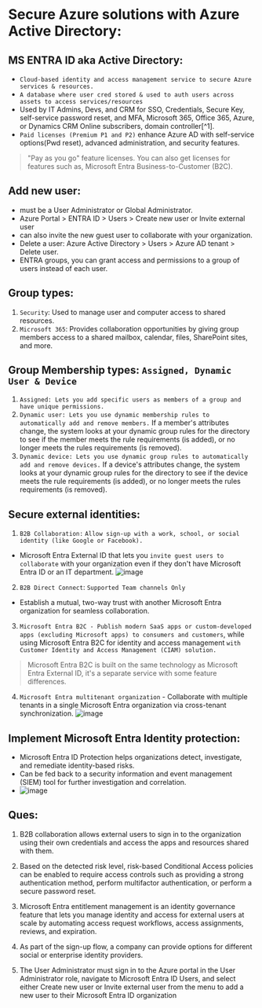 # Secure Azure solutions with Azure Active Directory:

## MS ENTRA ID aka Active Directory:
- `Cloud-based identity and access management service to secure Azure services & resources.`
- `A database where user cred stored & used to auth users across assets to access services/resources`
- Used by IT Admins, Devs, and CRM for SSO, Credentials, Secure Key, self-service password reset, and MFA, Microsoft 365, Office 365, Azure, or Dynamics CRM Online subscribers, domain controller[^1].
- `Paid licenses (Premium P1 and P2)` enhance Azure AD with self-service options(Pwd reset), advanced administration, and security features.
> "Pay as you go" feature licenses. You can also get licenses for features such as, Microsoft Entra Business-to-Customer (B2C).

## Add new user:
- must be a User Administrator or Global Administrator.
- Azure Portal > ENTRA ID > Users > Create new user or Invite external user
- can also invite the new guest user to collaborate with your organization.
- Delete a user: Azure Active Directory > Users > Azure AD tenant > Delete user.
- ENTRA groups, you can grant access and permissions to a group of users instead of each user.

## Group types:
1. `Security`: Used to manage user and computer access to shared resources.
2. `Microsoft 365`: Provides collaboration opportunities by giving group members access to a shared mailbox, calendar, files, SharePoint sites, and more.

## Group Membership types: `Assigned, Dynamic User & Device`
1. `Assigned: Lets you add specific users as members of a group and have unique permissions.`
2. `Dynamic user: Lets you use dynamic membership rules to automatically add and remove members.` If a member's attributes change, the system looks at your dynamic group rules for the directory to see if the member meets the rule requirements (is added), or no longer meets the rules requirements (is removed).
3. `Dynamic device: Lets you use dynamic group rules to automatically add and remove devices.` If a device's attributes change, the system looks at your dynamic group rules for the directory to see if the device meets the rule requirements (is added), or no longer meets the rules requirements (is removed).


## Secure external identities: 
1. `B2B Collaboration:` `Allow sign-up with a work, school, or social identity (like Google or Facebook).`
- Microsoft Entra External ID that lets you `invite guest users to collaborate` with your organization even if they don't have Microsoft Entra ID or an IT department.
![image](https://github.com/IOxCyber/Azure-Certs/assets/40174034/3fc154c5-1243-4a06-8fe1-f1fbda0bcd8f)

2. `B2B Direct Connect`: `Supported Team channels Only`
- Establish a mutual, two-way trust with another Microsoft Entra organization for seamless collaboration. 

3. `Microsoft Entra B2C - Publish modern SaaS apps or custom-developed apps (excluding Microsoft apps) to consumers and customers`, while using Microsoft Entra B2C for identity and access management `with Customer Identity and Access Management (CIAM) solution.`

> Microsoft Entra B2C is built on the same technology as Microsoft Entra External ID, it's a separate service with some feature differences.

4. `Microsoft Entra multitenant organization` - Collaborate with multiple tenants in a single Microsoft Entra organization via cross-tenant synchronization.
![image](https://github.com/IOxCyber/Cloud-Certs/assets/40174034/66bdb2c6-2212-486b-99d5-8ce4b27fec27)

## Implement Microsoft Entra Identity protection:
- Microsoft Entra ID Protection helps organizations detect, investigate, and remediate identity-based risks.
- Can be fed back to a security information and event management (SIEM) tool for further investigation and correlation.
- ![image](https://github.com/IOxCyber/Azure-Certs/assets/40174034/60459f2e-4ed1-4941-bdb4-0cf85d721ea4)


## Ques:
1. B2B collaboration allows external users to sign in to the organization using their own credentials and access the apps and resources shared with them.

2. Based on the detected risk level, risk-based Conditional Access policies can be enabled to require access controls such as providing a strong authentication method, perform multifactor authentication, or perform a secure password reset.

3. Microsoft Entra entitlement management is an identity governance feature that lets you manage identity and access for external users at scale by automating access request workflows, access assignments, reviews, and expiration.

4. As part of the sign-up flow, a company can provide options for different social or enterprise identity providers.

5. The User Administrator must sign in to the Azure portal in the User Administrator role, navigate to Microsoft Entra ID Users, and select either Create new user or Invite external user from the menu to add a new user to their Microsoft Entra ID organization


























